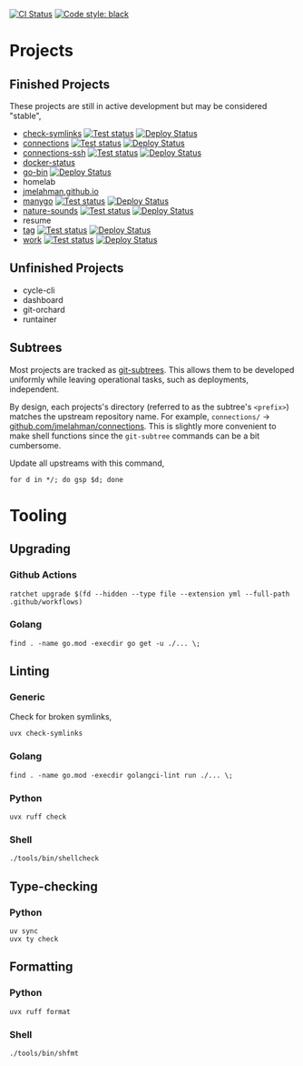 [![CI Status](https://github.com/jmelahman/monorepo/actions/workflows/test.yml/badge.svg)](https://github.com/jmelahman/monorepo/actions/workflows/test.yml)
[![Code style: black](https://img.shields.io/badge/code%20style-black-000000.svg)](https://github.com/psf/black)

# Projects

## Finished Projects

These projects are still in active development but may be considered "stable",

- [check-symlinks](https://github.com/jmelahman/check-symlinks) [![Test status](https://github.com/jmelahman/check-symlinks/actions/workflows/test.yml/badge.svg)](https://github.com/jmelahman/check-symlinks/actions) [![Deploy Status](https://github.com/jmelahman/check-symlinks/actions/workflows/release.yml/badge.svg)](https://github.com/jmelahman/check-symlinks/actions)
- [connections](https://github.com/jmelahman/connections) [![Test status](https://github.com/jmelahman/connections/actions/workflows/test.yml/badge.svg)](https://github.com/jmelahman/connections/actions) [![Deploy Status](https://github.com/jmelahman/connections/actions/workflows/release.yml/badge.svg)](https://github.com/jmelahman/connections/actions)
- [connections-ssh](https://github.com/jmelahman/connections-ssh) [![Test status](https://github.com/jmelahman/connections-ssh/actions/workflows/test.yml/badge.svg)](https://github.com/jmelahman/connections-ssh/actions) [![Deploy Status](https://github.com/jmelahman/connections-ssh/actions/workflows/release.yml/badge.svg)](https://github.com/jmelahman/connections-ssh/actions)
- [docker-status](https://github.com/jmelahman/docker-status)
- [go-bin](https://github.com/jmelahman/go-bin) [![Deploy Status](https://github.com/jmelahman/go-bin/actions/workflows/release.yml/badge.svg)](https://github.com/jmelahman/go-bin/actions)
- homelab
- [jmelahman.github.io](https://github.com/jmelahman/jmelahman.github.io)
- [manygo](https://github.com/jmelahman/manygo) [![Test status](https://github.com/jmelahman/manygo/actions/workflows/test.yml/badge.svg)](https://github.com/jmelahman/manygo/actions) [![Deploy Status](https://github.com/jmelahman/manygo/actions/workflows/release.yml/badge.svg)](https://github.com/jmelahman/manygo/actions)
- [nature-sounds](https://github.com/jmelahman/nature-sounds) [![Test status](https://github.com/jmelahman/nature-sounds/actions/workflows/test.yml/badge.svg)](https://github.com/jmelahman/nature-sounds/actions) [![Deploy Status](https://github.com/jmelahman/nature-sounds/actions/workflows/release.yml/badge.svg)](https://github.com/jmelahman/nature-sounds/actions)
- resume
- [tag](https://github.com/jmelahman/tag) [![Test status](https://github.com/jmelahman/tag/actions/workflows/test.yml/badge.svg)](https://github.com/jmelahman/tag/actions) [![Deploy Status](https://github.com/jmelahman/tag/actions/workflows/release.yml/badge.svg)](https://github.com/jmelahman/tag/actions)
- [work](https://github.com/jmelahman/work) [![Test status](https://github.com/jmelahman/work/actions/workflows/test.yml/badge.svg)](https://github.com/jmelahman/work/actions) [![Deploy Status](https://github.com/jmelahman/work/actions/workflows/release.yml/badge.svg)](https://github.com/jmelahman/work/actions)


## Unfinished Projects

- cycle-cli
- dashboard
- git-orchard
- runtainer

## Subtrees

Most projects are tracked as [git-subtrees](https://github.com/git/git/blob/master/contrib/subtree/git-subtree.txt).
This allows them to be developed uniformly while leaving operational tasks, such as deployments, independent.

By design, each projects's directory (referred to as the subtree's `<prefix>`) matches the upstream repository name.
For example, `connections/` → [github.com/jmelahman/connections](https://github.com/jmelahman/connections).
This is slightly more convenient to make shell functions since the `git-subtree` commands can be a bit cumbersome.

Update all upstreams with this command,

```shell
for d in */; do gsp $d; done
```

# Tooling

## Upgrading

### Github Actions

```
ratchet upgrade $(fd --hidden --type file --extension yml --full-path .github/workflows)
```
### Golang

```shell
find . -name go.mod -execdir go get -u ./... \;
```

## Linting

### Generic

Check for broken symlinks,

```shell
uvx check-symlinks
```
### Golang

```shell
find . -name go.mod -execdir golangci-lint run ./... \;
```

### Python

```shell
uvx ruff check
```

### Shell

```shell
./tools/bin/shellcheck
```

## Type-checking

### Python

```shell
uv sync
uvx ty check
```

## Formatting

### Python

```shell
uvx ruff format
```

### Shell

```shell
./tools/bin/shfmt
```
